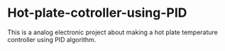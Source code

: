 # Hot-plate-cotroller-using-PID
This is  a analog electronic project about making a hot plate temperature controller using PID algorithm.
